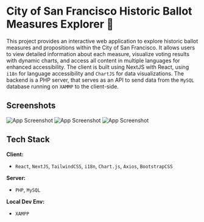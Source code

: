 
# City of San Francisco Historic Ballot Measures Explorer 🌉

This project provides an interactive web application to explore historic ballot measures and propositions within the City of San Francisco. It allows users to view detailed information about each measure, visualize voting results with dynamic charts, and access all content in multiple languages for enhanced accessibility. The client is built using NextJS with React, using `i18n` for language accessibility and `ChartJS` for data visualizations. The backend is a PHP server, that serves as an API to send data from the `MySQL` database running on `XAMMP` to the client-side.

## Screenshots

![App Screenshot](https://via.placeholder.com/468x300?text=App+Screenshot+Here)
![App Screenshot](https://via.placeholder.com/468x300?text=App+Screenshot+Here)
![App Screenshot](https://via.placeholder.com/468x300?text=App+Screenshot+Here)

## Tech Stack

**Client:** 
- `React`, `NextJS`, `TailwindCSS`, `i18n`, `Chart.js`, `Axios`, `BootstrapCSS`

**Server:** 
- `PHP`, `MySQL`

**Local Dev Env:** 
- `XAMPP`


